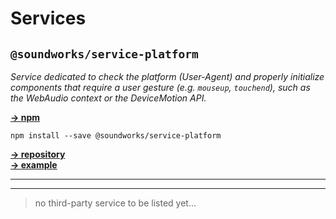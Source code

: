 # Services

## `@soundworks/service-platform`

*Service dedicated to check the platform (User-Agent) and properly initialize  components that require a user gesture (e.g. `mouseup`, `touchend`), such as the WebAudio context or the DeviceMotion API.*

[__→ npm__ ](https://www.npmjs.com/package/@soundworks/service-platform)   

```
npm install --save @soundworks/service-platform
```

[__→ repository__ ](https://github.com/collective-soundworks/soundworks-service-platform)  
[__→ example__ ](https://github.com/collective-soundworks/soundworks-service-platform)  

---------------------------------------------------------------
---------------------------------------------------------------

> no third-party service to be listed yet...

